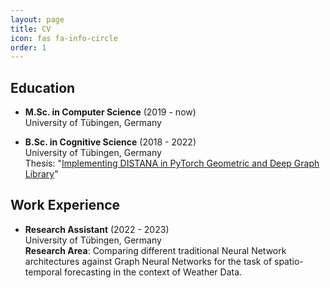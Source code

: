 ```yaml
---
layout: page
title: CV
icon: fas fa-info-circle
order: 1
---
```


## Education

- **M.Sc. in Computer Science** (2019 - now)  
  University of Tübingen, Germany  

- **B.Sc. in Cognitive Science** (2018 - 2022)  
  University of Tübingen, Germany  
  Thesis: "[Implementing DISTANA in PyTorch Geometric and Deep Graph Library](https://github.com/magicmagnus/BSC-Kaut)"


## Work Experience

- **Research Assistant** (2022 - 2023)  
    University of Tübingen, Germany  
    **Research Area**: Comparing different traditional Neural Network architectures against Graph Neural Networks for the task of spatio-temporal forecasting in the context of Weather Data.


